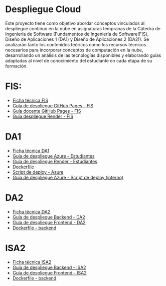 # Despliegue Cloud

Este proyecto tiene como objetivo abordar conceptos vinculados al despliegue continuo en la nube en asignaturas tempranas de la Cátedra de Ingeniería de Software (Fundamentos de Ingeniería de Software(FIS), Diseño de Aplicaciones 1 (DA1) y Diseño de Aplicaciones 2 (DA2)). Se analizarán tanto los contenidos teóricos como los recursos técnicos necesarios para incorporar conceptos de computación en la nube, desarrollando un análisis de las tecnologías disponibles y elaborando guías adaptadas al nivel de conocimiento del estudiante en cada etapa de su formación.

# FIS:

- [Ficha técnica FIS](./fis/ficha_tecnica_fis.md)
- [Guía de despliegue GitHub Pages - FIS](./fis/guia_despliegue_gh_pages.md)
- [Guía docente GitHub Pages - FIS](./fis/guia_despliegue_docente.md)
- [Guía despliegue Render - FIS](./fis/guia_despliegue_render.md)

# DA1
- [Ficha técnica DA1](./da1/ficha_tecnica_da1.md)
- [Guía de despliegue Azure - Estudiantes](./da1/guia_despliegue_da1_azure.md)
- [Guía de despliegue Render - Estudiantes](./da1/guia_despliegue_da1_render.md)
- [Dockerfile](./da1/ejemplo/Obligatorio_1/dockerfile)
- [Script de deploy - Azure](./da1/ejemplo/Obligatorio_1/deploy.sh)
- [Guía de despliegue Azure - Script de deploy (interno)]()

# DA2
- [Ficha técnica DA2](./da2-isa2/ficha_tecnica_da2.md)
- [Guía de despliegue Backend - DA2](./da2-isa2/guia_despliegue_backend_da2.md)
- [Guía de despliegue Frontend - DA2](./da2-isa2/guia_despliegue_frontend_da2.md)
- [Dockerfile - backend](./da2-isa2/ejemplo/Implementacion/Codigo/Backend/Dockerfile)

# ISA2
- [Ficha técnica ISA2](./da2-isa2/ficha_tecnica_isa2.md)
- [Guía de despliegue Backend - ISA2](./da2-isa2/guia_despliegue_backend_da2.md)
- [Guía de despliegue Frontend - ISA2](./da2-isa2/guia_despliegue_frontend_da2.md)
- [Dockerfile - backend](./da2-isa2/ejemplo/Implementacion/Codigo/Backend/Dockerfile)

